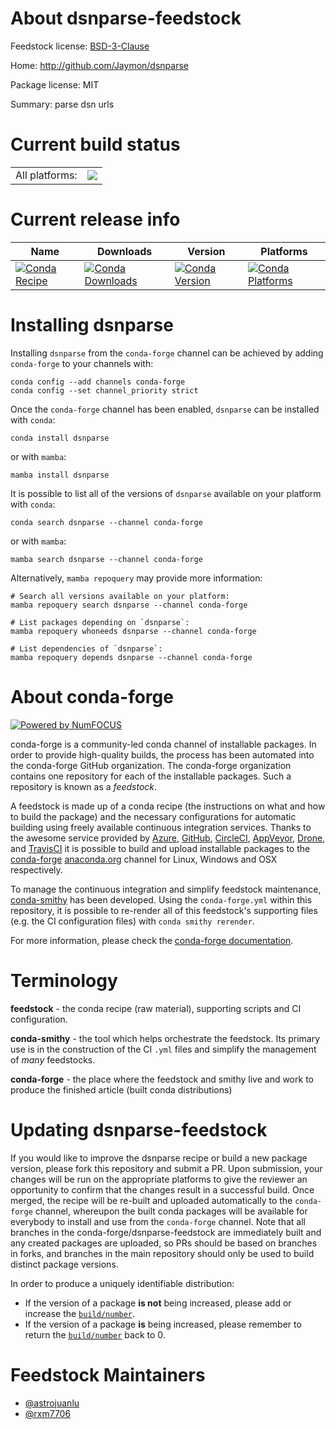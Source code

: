 About dsnparse-feedstock
========================

Feedstock license: [BSD-3-Clause](https://github.com/conda-forge/dsnparse-feedstock/blob/main/LICENSE.txt)

Home: http://github.com/Jaymon/dsnparse

Package license: MIT

Summary: parse dsn urls

Current build status
====================


<table><tr><td>All platforms:</td>
    <td>
      <a href="https://dev.azure.com/conda-forge/feedstock-builds/_build/latest?definitionId=4622&branchName=main">
        <img src="https://dev.azure.com/conda-forge/feedstock-builds/_apis/build/status/dsnparse-feedstock?branchName=main">
      </a>
    </td>
  </tr>
</table>

Current release info
====================

| Name | Downloads | Version | Platforms |
| --- | --- | --- | --- |
| [![Conda Recipe](https://img.shields.io/badge/recipe-dsnparse-green.svg)](https://anaconda.org/conda-forge/dsnparse) | [![Conda Downloads](https://img.shields.io/conda/dn/conda-forge/dsnparse.svg)](https://anaconda.org/conda-forge/dsnparse) | [![Conda Version](https://img.shields.io/conda/vn/conda-forge/dsnparse.svg)](https://anaconda.org/conda-forge/dsnparse) | [![Conda Platforms](https://img.shields.io/conda/pn/conda-forge/dsnparse.svg)](https://anaconda.org/conda-forge/dsnparse) |

Installing dsnparse
===================

Installing `dsnparse` from the `conda-forge` channel can be achieved by adding `conda-forge` to your channels with:

```
conda config --add channels conda-forge
conda config --set channel_priority strict
```

Once the `conda-forge` channel has been enabled, `dsnparse` can be installed with `conda`:

```
conda install dsnparse
```

or with `mamba`:

```
mamba install dsnparse
```

It is possible to list all of the versions of `dsnparse` available on your platform with `conda`:

```
conda search dsnparse --channel conda-forge
```

or with `mamba`:

```
mamba search dsnparse --channel conda-forge
```

Alternatively, `mamba repoquery` may provide more information:

```
# Search all versions available on your platform:
mamba repoquery search dsnparse --channel conda-forge

# List packages depending on `dsnparse`:
mamba repoquery whoneeds dsnparse --channel conda-forge

# List dependencies of `dsnparse`:
mamba repoquery depends dsnparse --channel conda-forge
```


About conda-forge
=================

[![Powered by
NumFOCUS](https://img.shields.io/badge/powered%20by-NumFOCUS-orange.svg?style=flat&colorA=E1523D&colorB=007D8A)](https://numfocus.org)

conda-forge is a community-led conda channel of installable packages.
In order to provide high-quality builds, the process has been automated into the
conda-forge GitHub organization. The conda-forge organization contains one repository
for each of the installable packages. Such a repository is known as a *feedstock*.

A feedstock is made up of a conda recipe (the instructions on what and how to build
the package) and the necessary configurations for automatic building using freely
available continuous integration services. Thanks to the awesome service provided by
[Azure](https://azure.microsoft.com/en-us/services/devops/), [GitHub](https://github.com/),
[CircleCI](https://circleci.com/), [AppVeyor](https://www.appveyor.com/),
[Drone](https://cloud.drone.io/welcome), and [TravisCI](https://travis-ci.com/)
it is possible to build and upload installable packages to the
[conda-forge](https://anaconda.org/conda-forge) [anaconda.org](https://anaconda.org/)
channel for Linux, Windows and OSX respectively.

To manage the continuous integration and simplify feedstock maintenance,
[conda-smithy](https://github.com/conda-forge/conda-smithy) has been developed.
Using the ``conda-forge.yml`` within this repository, it is possible to re-render all of
this feedstock's supporting files (e.g. the CI configuration files) with ``conda smithy rerender``.

For more information, please check the [conda-forge documentation](https://conda-forge.org/docs/).

Terminology
===========

**feedstock** - the conda recipe (raw material), supporting scripts and CI configuration.

**conda-smithy** - the tool which helps orchestrate the feedstock.
                   Its primary use is in the construction of the CI ``.yml`` files
                   and simplify the management of *many* feedstocks.

**conda-forge** - the place where the feedstock and smithy live and work to
                  produce the finished article (built conda distributions)


Updating dsnparse-feedstock
===========================

If you would like to improve the dsnparse recipe or build a new
package version, please fork this repository and submit a PR. Upon submission,
your changes will be run on the appropriate platforms to give the reviewer an
opportunity to confirm that the changes result in a successful build. Once
merged, the recipe will be re-built and uploaded automatically to the
`conda-forge` channel, whereupon the built conda packages will be available for
everybody to install and use from the `conda-forge` channel.
Note that all branches in the conda-forge/dsnparse-feedstock are
immediately built and any created packages are uploaded, so PRs should be based
on branches in forks, and branches in the main repository should only be used to
build distinct package versions.

In order to produce a uniquely identifiable distribution:
 * If the version of a package **is not** being increased, please add or increase
   the [``build/number``](https://docs.conda.io/projects/conda-build/en/latest/resources/define-metadata.html#build-number-and-string).
 * If the version of a package **is** being increased, please remember to return
   the [``build/number``](https://docs.conda.io/projects/conda-build/en/latest/resources/define-metadata.html#build-number-and-string)
   back to 0.

Feedstock Maintainers
=====================

* [@astrojuanlu](https://github.com/astrojuanlu/)
* [@rxm7706](https://github.com/rxm7706/)

